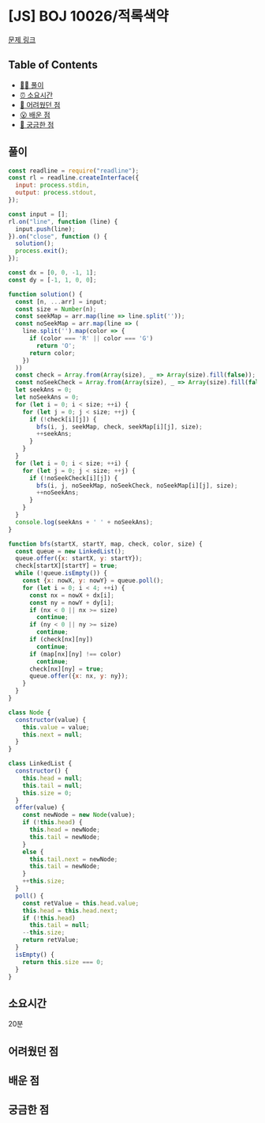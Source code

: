 # [JS] BOJ 10026/적록색약

[문제 링크](https://www.acmicpc.net/problem/10026)

<!-- 제목으로 다음과 같은 내용으로 작성해주세요 ! -->
<!-- 📕 백준 : BOJ 문제번호/문제제목 e.g. BOJ 2577/숫자의 개수 -->
<!-- 📗 프로그래머스 : PRO 문제번호/문제제목 e.g. PRO 120812/최빈값 구하기 -->
<!-- 백준허브를 사용하시면 프로그래머스의 문제번호도 확인하실 수 있습니다 -->

## Table of Contents

- [✍🏻 풀이](#풀이)
- [⏰ 소요시간](#소요시간)
- [🫠 어려웠던 점](#어려웠던-점)
- [😮 배운 점](#배운-점)
- [🤔 궁금한 점](#궁금한-점)

## 풀이

<!-- ```옆에 사용하는 언어를 기입하세요 e.g. javascript, python -->

```javascript
const readline = require("readline");
const rl = readline.createInterface({
  input: process.stdin,
  output: process.stdout,
});

const input = [];
rl.on("line", function (line) {
  input.push(line);
}).on("close", function () {
  solution();
  process.exit();
});

const dx = [0, 0, -1, 1];
const dy = [-1, 1, 0, 0];

function solution() {
  const [n, ...arr] = input;
  const size = Number(n);
  const seekMap = arr.map(line => line.split(''));
  const noSeekMap = arr.map(line => (
    line.split('').map(color => {
      if (color === 'R' || color === 'G')
        return 'O';
      return color;
    })
  ))
  const check = Array.from(Array(size), _ => Array(size).fill(false));
  const noSeekCheck = Array.from(Array(size), _ => Array(size).fill(false));
  let seekAns = 0;
  let noSeekAns = 0;
  for (let i = 0; i < size; ++i) {
    for (let j = 0; j < size; ++j) {
      if (!check[i][j]) {
        bfs(i, j, seekMap, check, seekMap[i][j], size);
        ++seekAns;
      }
    }
  }
  for (let i = 0; i < size; ++i) {
    for (let j = 0; j < size; ++j) {
      if (!noSeekCheck[i][j]) {
        bfs(i, j, noSeekMap, noSeekCheck, noSeekMap[i][j], size);
        ++noSeekAns;
      }
    }
  }
  console.log(seekAns + ' ' + noSeekAns);
}

function bfs(startX, startY, map, check, color, size) {
  const queue = new LinkedList();
  queue.offer({x: startX, y: startY});
  check[startX][startY] = true;
  while (!queue.isEmpty()) {
    const {x: nowX, y: nowY} = queue.poll();
    for (let i = 0; i < 4; ++i) {
      const nx = nowX + dx[i];
      const ny = nowY + dy[i];
      if (nx < 0 || nx >= size)
        continue;
      if (ny < 0 || ny >= size)
        continue;
      if (check[nx][ny])
        continue;
      if (map[nx][ny] !== color)
        continue;
      check[nx][ny] = true;
      queue.offer({x: nx, y: ny});
    }
  }
}

class Node {
  constructor(value) {
    this.value = value;
    this.next = null;
  }
}

class LinkedList {
  constructor() {
    this.head = null;
    this.tail = null;
    this.size = 0;
  }
  offer(value) {
    const newNode = new Node(value);
    if (!this.head) {
      this.head = newNode;
      this.tail = newNode;
    }
    else {
      this.tail.next = newNode;
      this.tail = newNode;
    }
    ++this.size;
  }
  poll() {
    const retValue = this.head.value;
    this.head = this.head.next;
    if (!this.head)
      this.tail = null;
    --this.size;
    return retValue;
  }
  isEmpty() {
    return this.size === 0;
  }
}
```
## 소요시간
20분

## 어려웠던 점

## 배운 점

## 궁금한 점
